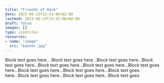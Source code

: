 ```yaml
---
title: "Friends of Hack"
date: 2023-08-23T13:52:06+02:00
lastmod: 2023-08-23T13:52:06+02:00
draft: false
images: []
type: icontiles
resources:
- name: "image"
  src: "banner.jpg"
---
```

Block text goes here... Block text goes here...Block text goes here...Block text goes here...Block text goes here...Block text goes here...Block text goes here...Block text goes here...Block text goes here...Block text goes here...Block text goes here...Block text goes here...Block text goes
